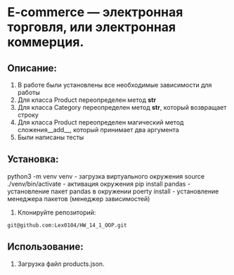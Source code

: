 # E-commerce — электронная торговля, или электронная коммерция.

## Описание:
1) В работе были установлены все необходимые зависимости для работы
2) Для класса  Product переопределен метод __str__
3) Для класса Category переопределен метод __str__, который возвращает строку
4) Для класса Product переопределен магический метод сложения__add__, который принимает два аргумента
5) Были написаны тесты

## Установка:
python3 -m venv venv - загрузка виртуального окружения
source ./venv/bin/activate - активация окружения
pip install pandas - установление пакет pandas в окружении
poerty install - установление менеджера пакетов (менеджер зависимостей)

1. Клонируйте репозиторий:
```
git@github.com:Lex0104/HW_14_1_OOP.git
```
## Использование:
1) Загрузка файл products.json.